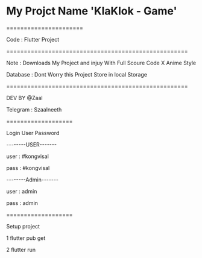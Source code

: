# My Projct Name 'KlaKlok - Game'
======================

Code : Flutter Project

====================================================

Note : Downloads My Project and injuy With Full Scoure Code X Anime Style 

Database : Dont Worry this Project Store in local Storage 

====================================================

DEV BY @Zaal

Telegram : Szaalneeth

===================

Login User Password 

--------USER-------

user : #kongvisal

pass : #kongvisal

--------Admin-------

user : admin

pass : admin

===================

Setup project 


1 flutter pub get 

2 flutter run
